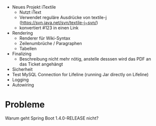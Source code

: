 - Neues Projekt iTextile
    * Nutzt iText
    * Verwendet reguläre Ausdrücke von textile-j (https://svn.java.net/svn/textile-j~svn/)
    * konvertiert #123 in einen Link
- Rendering
    * Renderer für Wiki-Syntax
    * Zeilenumbrüche / Paragraphen
    * Tabellen
- Finalizing
    * Beschreibung nicht mehr nötig, anstelle desssen wird das PDF an das Ticket angehängt
- Sicherheit
- Test MySQL Connection for Lifeline (running Jar directly on Lifeline)
- Logging
- Autowiring

# Probleme
Warum geht Spring Boot 1.4.0-RELEASE nicht?
